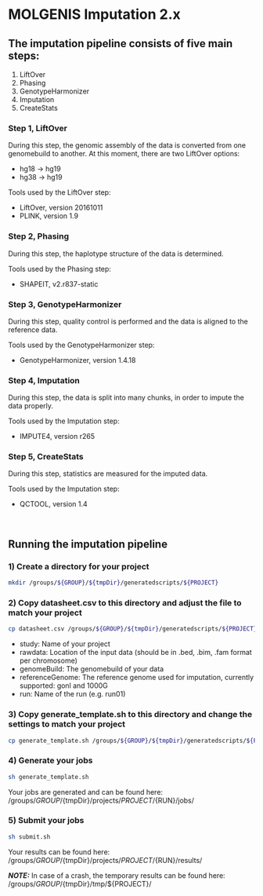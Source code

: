 
# MOLGENIS Imputation 2.x

## The imputation pipeline consists of five main steps:

1) LiftOver
2) Phasing
3) GenotypeHarmonizer
4) Imputation
5) CreateStats

### Step 1, LiftOver

During this step, the genomic assembly of the data is converted from one genomebuild to another.
At this moment, there are two LiftOver options:

* hg18 -> hg19
* hg38 -> hg19

Tools used by the LiftOver step:

* LiftOver, version 20161011
* PLINK, version 1.9


### Step 2, Phasing

During this step, the haplotype structure of the data is determined.

Tools used by the Phasing step:

* SHAPEIT, v2.r837-static


### Step 3, GenotypeHarmonizer 

During this step, quality control is performed and the data is aligned to the reference data.

Tools used by the GenotypeHarmonizer step:

* GenotypeHarmonizer, version 1.4.18


### Step 4, Imputation

During this step, the data is split into many chunks, in order to impute the data properly.

Tools used by the Imputation step:

* IMPUTE4, version r265 


### Step 5, CreateStats

During this step, statistics are measured for the imputed data.

Tools used by the Imputation step:

* QCTOOL, version 1.4  


<br />

## Running the imputation pipeline


### 1) Create a directory for your project
```bash
mkdir /groups/${GROUP}/${tmpDir}/generatedscripts/${PROJECT}
```

### 2) Copy datasheet.csv to this directory and adjust the file to match your project
```bash
cp datasheet.csv /groups/${GROUP}/${tmpDir}/generatedscripts/${PROJECT}/
```
* study: Name of your project
* rawdata: Location of the input data (should be in .bed, .bim, .fam format per chromosome)
* genomeBuild: The genomebuild of your data
* referenceGenome: The reference genome used for imputation, currently supported: gonl and 1000G
* run: Name of the run (e.g. run01)

### 3) Copy generate_template.sh to this directory and change the settings to match your project
```bash
cp generate_template.sh /groups/${GROUP}/${tmpDir}/generatedscripts/${PROJECT}/
```

### 4) Generate your jobs
```bash
sh generate_template.sh
```
Your jobs are generated and can be found here:
/groups/${GROUP}/${tmpDir}/projects/${PROJECT}/${RUN}/jobs/

### 5) Submit your jobs
```bash
sh submit.sh
```
Your results can be found here:
/groups/${GROUP}/${tmpDir}/projects/${PROJECT}/${RUN}/results/

**_NOTE:_** In case of a crash, the temporary results can be found here:
/groups/${GROUP}/${tmpDir}/tmp/${PROJECT}/
